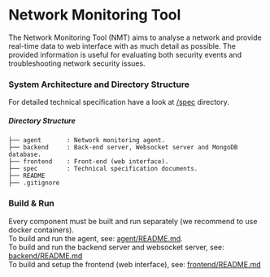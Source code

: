 # Network Monitoring Tool
The Network Monitoring Tool (NMT) aims to analyse a network and provide
real-time data to web interface with as much detail as possible. The provided
information is useful for evaluating both security events and troubleshooting
network security issues.

### System Architecture and Directory Structure

For detailed technical specification have a look at
[/spec](https://gitlab.com/phxnet/monitor/tree/master/spec) directory.

##### Directory Structure

```
├── agent       : Network monitoring agent.
├── backend     : Back-end server, Websocket server and MongoDB database.
├── frontend    : Front-end (web interface).
├── spec        : Technical specification documents.
├── README
├── .gitignore
```

### Build & Run
Every component must be built and run separately (we recommend to use docker
containers).<br/>
To build and run the agent, see:
[agent/README.md](https://gitlab.com/phxnet/monitor/blob/master/agent/README.md).<br/>
To build and run the backend server and websocket server, see:
[backend/README.md](https://gitlab.com/phxnet/monitor/blob/master/backend/README.md)<br/>
To build and setup the frontend (web interface), see:
[frontend/README.md](https://gitlab.com/phxnet/monitor/blob/master/frontend/README.md)<br/>